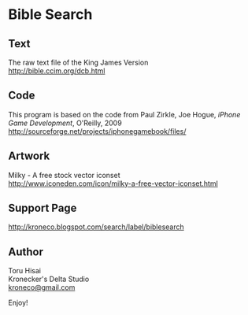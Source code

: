 Bible Search
============

Text
---------

The raw text file of the King James Version
<br/>
http://bible.ccim.org/dcb.html


Code
--------

This program is based on the code from
Paul Zirkle, Joe Hogue, *iPhone Game Development*, O'Reilly, 2009
<br/>
http://sourceforge.net/projects/iphonegamebook/files/


Artwork
-------

Milky - A free stock vector iconset
<br/>
http://www.iconeden.com/icon/milky-a-free-vector-iconset.html


Support Page
------------

http://kroneco.blogspot.com/search/label/biblesearch


Author
------

Toru Hisai
<br/>
Kronecker's Delta Studio
<br/>
kroneco@gmail.com


Enjoy!
